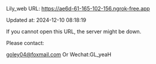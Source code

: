 Lily_web URL: https://ae6d-61-165-102-156.ngrok-free.app

Updated at: 2024-12-10 08:18:19

If you cannot open this URL, the server might be down.

Please contact: 

goley04@foxmail.com Or Wechat:GL_yeaH